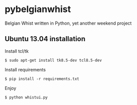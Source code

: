 pybelgianwhist
==============

Belgian Whist written in Python, yet another weekend project

Ubuntu 13.04 installation
-------------------------
Install tcl/tk

    $ sudo apt-get install tk8.5-dev tcl8.5-dev

Install requirements

    $ pip install -r requirements.txt

Enjoy

    $ python whistui.py
